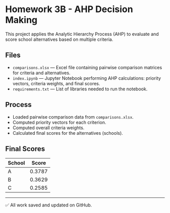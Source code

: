 # Homework 3B - AHP Decision Making

This project applies the Analytic Hierarchy Process (AHP) to evaluate and score school alternatives based on multiple criteria.

## Files
- `comparisons.xlsx` — Excel file containing pairwise comparison matrices for criteria and alternatives.
- `index.ipynb` — Jupyter Notebook performing AHP calculations: priority vectors, criteria weights, and final scores.
- `requirements.txt` — List of libraries needed to run the notebook.

## Process
- Loaded pairwise comparison data from `comparisons.xlsx`.
- Computed priority vectors for each criterion.
- Computed overall criteria weights.
- Calculated final scores for the alternatives (schools).

## Final Scores
| School | Score  |
|--------|--------|
| A      | 0.3787 |
| B      | 0.3629 |
| C      | 0.2585 |

---

✅ All work saved and updated on GitHub.
